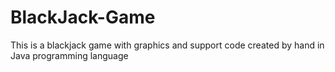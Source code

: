 # BlackJack-Game
This is a blackjack game with graphics and support code created by hand in Java programming language
